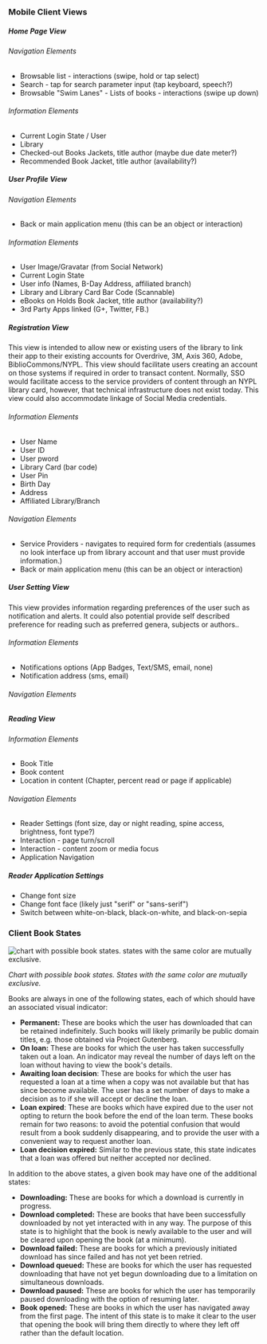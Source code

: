 ### Mobile Client Views

##### Home Page View

###### Navigation Elements

* Browsable list - interactions (swipe, hold or tap select)
* Search - tap for search parameter input (tap keyboard, speech?)
* Browsable "Swim Lanes" - Lists of books - interactions (swipe up down) 

###### Information Elements

* Current Login State / User
* Library
* Checked-out Books Jackets, title author (maybe due date meter?)
* Recommended Book Jacket, title author (availability?) 

##### User Profile View

###### Navigation Elements

* Back or main application menu (this can be an object or interaction)

###### Information Elements

* User Image/Gravatar (from Social Network)
* Current Login State
* User info (Names, B-Day Address, affiliated branch)
* Library and Library Card Bar Code (Scannable)
* eBooks on Holds Book Jacket, title author (availability?) 
* 3rd Party Apps linked (G+, Twitter, FB.) 



##### Registration View
This view is intended to allow new or existing users of the library to link their app to their existing accounts for Overdrive, 3M, Axis 360, Adobe, BiblioCommons/NYPL.  This view should facilitate users creating an account on those systems if required in order to transact content.  Normally, SSO would facilitate access to the service providers of content through an NYPL library card, however, that technical infrastructure does not exist today.  This view could also accommodate linkage of Social Media credentials.

###### Information Elements

* User Name
* User ID
* User pword
* Library Card (bar code)
* User Pin
* Birth Day
* Address
* Affiliated Library/Branch

###### Navigation Elements

* Service Providers - navigates to required form for credentials (assumes no look interface up from library account and that user must provide information.)
* Back or main application menu (this can be an object or interaction)

##### User Setting View
This view provides information regarding preferences of the user such as notification and alerts.  It could also potential provide self described preference for reading such as preferred genera, subjects or authors..

###### Information Elements

* Notifications options (App Badges, Text/SMS, email, none)
* Notification address (sms, email)

###### Navigation Elements


##### Reading View

###### Information Elements

* Book Title
* Book content
* Location in content (Chapter, percent read or page if applicable)

###### Navigation Elements

* Reader Settings (font size, day or night reading, spine access, brightness, font type?)
* Interaction - page turn/scroll
* Interaction - content zoom or media focus
* Application Navigation

##### Reader Application Settings

* Change font size
* Change font face (likely just "serif" or "sans-serif")
* Switch between white-on-black, black-on-white, and black-on-sepia

### Client Book States

![chart with possible book states. states with the same color are mutually exclusive.](https://photos-6.dropbox.com/t/0/AADGaxeXBrb5uXD2udD_8ZaF8zlMjtOnkcTNYsjigHMTZw/12/2092213/png/1024x768/3/1400187600/0/2/book%20states.png/OHPpIzWw06uoV2frrb2BFooa4Nu7eSthwpTEKhD_xPo)

_Chart with possible book states. States with the same color are mutually exclusive._

Books are always in one of the following states, each of which should have an associated visual indicator:

* **Permanent:** These are books which the user has downloaded that can be retained indefinitely. Such books will likely primarily be public domain titles, e.g. those obtained via Project Gutenberg.
* **On loan:** These are books for which the user has taken successfully taken out a loan. An indicator may reveal the number of days left on the loan without having to view the book's details.
* **Awaiting loan decision**: These are books for which the user has requested a loan at a time when a copy was not available but that has since become available. The user has a set number of days to make a decision as to if she will accept or decline the loan.
* **Loan expired**: These are books which have expired due to the user not opting to return the book before the end of the loan term. These books remain for two reasons: to avoid the potential confusion that would result from a book suddenly disappearing, and to provide the user with a convenient way to request another loan.
* **Loan decision expired:** Similar to the previous state, this state indicates that a loan was offered but neither accepted nor declined.

In addition to the above states, a given book may have one of the additional states:

* **Downloading:** These are books for which a download is currently in progress.
* **Download completed:** These are books that have been successfully downloaded by not yet interacted with in any way. The purpose of this state is to highlight that the book is newly available to the user and will be cleared upon opening the book (at a minimum).
* **Download failed:** These are books for which a previously initiated download has since failed and has not yet been retried.
* **Download queued:** These are books for which the user has requested downloading that have not yet begun downloading due to a limitation on simultaneous downloads.
* **Download paused:** These are books for which the user has temporarily paused downloading with the option of resuming later.
* **Book opened:** These are books in which the user has navigated away from the first page. The intent of this state is to make it clear to the user that opening the book will bring them directly to where they left off rather than the default location.